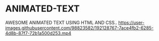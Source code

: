 # ANIMATED-TEXT
AWESOME ANIMATED TEXT USING HTML AND CSS..
https://user-images.githubusercontent.com/98823582/192128767-7ace4fb2-6285-4d8b-87f7-72b1a500d253.mp4
